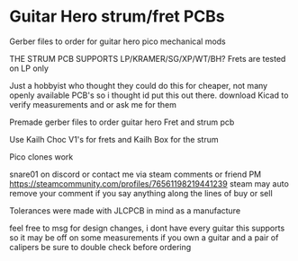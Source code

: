 # Guitar Hero strum/fret PCBs
 Gerber files to order for guitar hero pico mechanical mods

THE STRUM PCB SUPPORTS LP/KRAMER/SG/XP/WT/BH?
Frets are tested on LP only

Just a hobbyist who thought they could do this for cheaper, not many openly available PCB's so i thought id put this out there.
download Kicad to verify measurements and or ask me for them 

Premade gerber files to order guitar hero Fret and strum pcb

Use Kailh Choc V1's for frets and Kailh Box for the strum

Pico clones work

snare01 on discord or contact me via steam comments or friend PM
https://steamcommunity.com/profiles/76561198219441239
steam may auto remove your comment if you say anything along the lines of buy or sell

Tolerances were made with JLCPCB in mind as a manufacture

feel free to msg for design changes, i dont have every guitar this supports so it may be off on some measurements
if you own a guitar and a pair of calipers be sure to double check before ordering
